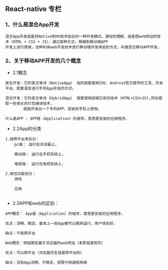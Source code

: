 ## React-native 专栏
### 1、什么是混合App开发
```text
混合App开发就是将Native和H5技术结合的一种开发模式。通俗的理解，就是把web网站的技术（HTML + CSS + JS），通过某种方式，移植到移动端APP
开发上进行使用，这种利用web开发技术进行移动端开发体验的方式，叫做混合移动APP开发。
```

### 2、关于移动APP开发的几个概念
-  2.1概念
```text
原生开发：它的英文单词（NativeApp） 指的就是使用IOS、Android官方提供的工具、开发平台、配套语言进行手机App开发的方式。

混合开发：它的英文单词（HybridApp） 就是使用前端已有的技术（HTML+CSS+JS),然后搭配一些相关的打包编译技术，
        就能开发出一个手机APP，安装到手机上使用。
        
什么是APP : APP是（Application）的缩写，意思是安装的应用程序。
```
-  2.2App的分类

```text
1.按照平台来划分：
    pc端： 运行在浏览器上，
    
    移动端： 运行在手机系统上，
    
    电视端： 运行在电视系统上，
    
2.按住功能划分：
    游戏
    
    应用
    
```

-  2.3APP和web的区别：
```text
APP概念： App是（Application）的缩写，意思是安装的应用程序。

优点：流畅、稳定、基本上一些App都可以脱网运行，用户体验好。

缺点：不能跨平台

Web概念：特指那些基于浏览器的web网站（本质就是网页）

优点：可以跨平台（浏览器天生就是跨平台的）

缺点：没有App流畅、不稳定，受限于网速和网络

```
